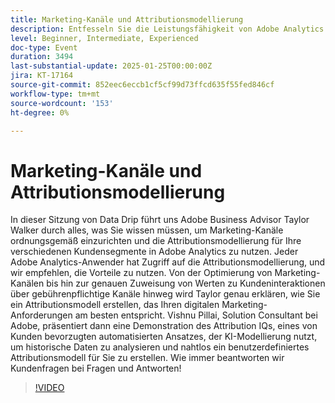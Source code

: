 ```yaml
---
title: Marketing-Kanäle und Attributionsmodellierung
description: Entfesseln Sie die Leistungsfähigkeit von Adobe Analytics Einrichten von Marketing-Kanälen und nutzen Sie die Attributionsmodellierung mit Expertenhilfe
level: Beginner, Intermediate, Experienced
doc-type: Event
duration: 3494
last-substantial-update: 2025-01-25T00:00:00Z
jira: KT-17164
source-git-commit: 852eec6eccb1cf5cf99d73ffcd635f55fed846cf
workflow-type: tm+mt
source-wordcount: '153'
ht-degree: 0%

---
```



# Marketing-Kanäle und Attributionsmodellierung

In dieser Sitzung von Data Drip führt uns Adobe Business Advisor Taylor Walker durch alles, was Sie wissen müssen, um Marketing-Kanäle ordnungsgemäß einzurichten und die Attributionsmodellierung für Ihre verschiedenen Kundensegmente in Adobe Analytics zu nutzen. Jeder Adobe Analytics-Anwender hat Zugriff auf die Attributionsmodellierung, und wir empfehlen, die Vorteile zu nutzen. Von der Optimierung von Marketing-Kanälen bis hin zur genauen Zuweisung von Werten zu Kundeninteraktionen über gebührenpflichtige Kanäle hinweg wird Taylor genau erklären, wie Sie ein Attributionsmodell erstellen, das Ihren digitalen Marketing-Anforderungen am besten entspricht. Vishnu Pillai, Solution Consultant bei Adobe, präsentiert dann eine Demonstration des Attribution IQs, eines von Kunden bevorzugten automatisierten Ansatzes, der KI-Modellierung nutzt, um historische Daten zu analysieren und nahtlos ein benutzerdefiniertes Attributionsmodell für Sie zu erstellen. Wie immer beantworten wir Kundenfragen bei Fragen und Antworten!

>[!VIDEO](https://video.tv.adobe.com/v/3443020/?learn=on&enablevpops)
